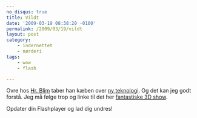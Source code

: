 ```yaml
---
no_disqus: true
title: Vildt
date: '2009-03-19 08:38:20 -0100'
permalink: /2009/03/19/vildt
layout: post
category:
    - indernettet
    - nørderi
tags:
    - wow
    - flash

---
```

Ovre hos [Hr. Blim](http://kimblim.dk) taber han kæben over [ ny teknologi](http://kimblim.dk/2009/03/fremtiden-naermer-sig-med-hastige-skridt.html). Og det kan jeg godt forstå. Jeg må følge trop og linke til det her [fantastiske 3D show](http://ge.ecomagination.com/smartgrid/#/augmented_reality).

Opdater din Flashplayer og lad dig undres!

